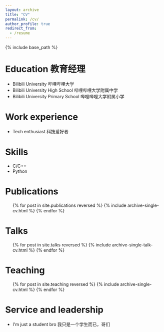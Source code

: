 ```yaml
---
layout: archive
title: "CV"
permalink: /cv/
author_profile: true
redirect_from:
  - /resume
---
```


{% include base_path %}

Education 教育经理
======
* Bilibili University 哔哩哔哩大学
* Bilibili University High School 哔哩哔哩大学附属中学
* Bilibili University Primary School 哔哩哔哩大学附属小学  

Work experience
======
* Tech enthusiast 科技爱好者

Skills
======
* C/C++
* Python

Publications
======
  <ul>{% for post in site.publications reversed %}
    {% include archive-single-cv.html %}
  {% endfor %}</ul>
  
Talks
======
  <ul>{% for post in site.talks reversed %}
    {% include archive-single-talk-cv.html  %}
  {% endfor %}</ul>
  
Teaching
======
  <ul>{% for post in site.teaching reversed %}
    {% include archive-single-cv.html %}
  {% endfor %}</ul>
  
Service and leadership
======
* I'm just a student bro 我只是一个学生而已，哥们
